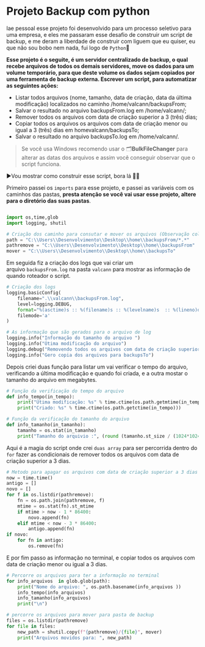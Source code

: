 ﻿# Projeto Backup com python
 
Iae pessoal esse projeto foi desenvolvido para um processo seletivo para uma empresa, e eles me passaram esse desafio de construir um script de backup, e me deram a liberdade de construir com liguem que eu quiser, eu que não sou bobo nem nada, fui logo de `Python`🐍


**Esse projeto é o seguite, é um servidor centralizado de backup, o qual recebe arquivos de todos os demais servidores, move os dados para um volume temporário, para que deste volume os dados sejam copiados por uma ferramenta de backup externa. Escrever um script, para automatizar as seguintes ações:**

+ Listar todos arquivos (nome, tamanho, data de criação, data da última modificação) localizados no caminho /home/valcann/backupsFrom;
+ Salvar o resultado no arquivo backupsFrom.log em /home/valcann/;
+ Remover todos os arquivos com data de criação superior a 3 (três) dias;
+ Copiar todos os arquivos os arquivos com data de criação menor ou igual a 3 (três) dias em homevalcann/backupsTo;
+ Salvar o resultado no arquivo backupsTo.log em /home/valcann/.

> Se você usa Windows recomendo usar o 🗂**BulkFileChanger** para alterar as datas dos arquivos e assim você conseguir observar que o script funciona. 


▶️Vou mostrar como construir esse script, bora lá 👨‍💻

Primeiro passei os `imports` para esse projeto, e passei as variáveis com os caminhos das pastas, **presta atenção se você vai usar esse projeto, altere para o diretório das suas pastas**.
~~~Python

import os,time,glob
import logging, shutil

# Criação dos caminho para consutar e mover os arquivos (Observação colocar o seu diretorio da sua maquina).
path = "C:\\Users\\Desenvolvimento\\Desktop\\home\\backupsFrom/*.*"
pathremove = "C:\\Users\\Desenvolvimento\\Desktop\\home\\backupsFrom"
mover = "C:\\Users\\Desenvolvimento\\Desktop\\home\\backupsTo"
~~~


Em seguida fiz a criação dos logs que vai criar um arquivo `backupsFrom.log` na pasta `valcann` para mostrar as informação de quando roteador o script.

~~~Python
# Criação dos logs
logging.basicConfig(
    filename=".\\valcann\\backupsFrom.log",
    level=logging.DEBUG,
    format="%(asctime)s :: %(filename)s :: %(levelname)s  :: %(lineno)d :: %(message)s",
    filemode='a'
)

# As informação que são gerados para o arquivo de log
logging.info("Informação do tamanho do arquivo ")
logging.info("Útima modificação do arquivo")
logging.debug("Removendo todos os arquivos com data de criação superior a 3 dias")
logging.info("Gero copia dos arquivos para backupsTo")
~~~


Depois criei duas função para listar um vai verificar o tempo do arquivo, verificando a última modificação e quando foi criada, e a outra mostar o tamanho do arquivo em megabytes.
~~~Python
# Função da verificação do tempo do arquivo
def info_tempo(in_tempo):
    print("Útima modificação: %s" % time.ctime(os.path.getmtime(in_tempo)))
    print("Criado: %s" % time.ctime(os.path.getctime(in_tempo)))

# Função da verificação do tamanho do arquivo
def info_tamanho(in_tamanho):
    tamanho = os.stat(in_tamanho)
    print("Tamanho do arquivio :", (round (tamanho.st_size / (1024*1024),3)),"Mb")
~~~


Aqui é a magia do script onde crei `duas array` para ser percorrida dentro do `for` fazer as condicionais de remover todos os arquivos com data de criação superior a 3 dias.
~~~Python
# Metodo para apagar os arquivos com data de criação superior a 3 dias
now = time.time()
antigo = []
novo = []
for f in os.listdir(pathremove):
    fn = os.path.join(pathremove, f)
    mtime = os.stat(fn).st_mtime
    if mtime > now - 1 * 86400:
        novo.append(fn)
    elif mtime < now - 3 * 86400:
        antigo.append(fn)
if novo:
    for fn in antigo:
        os.remove(fn)

~~~

E por fim passo as informação no terminal, e copiar todos os arquivos com data de criação menor ou igual a 3 dias.
~~~Python 
# Percorre os arquivos para ter a informação no terminal
for info_arquivos  in glob.glob(path):
    print("Nome do arquivo: ", os.path.basename(info_arquivos ))
    info_tempo(info_arquivos)
    info_tamanho(info_arquivos)
    print("\n")

# percorre os arquivos para mover para pasta de backup
files = os.listdir(pathremove)
for file in files:
    new_path = shutil.copy(f"{pathremove}/{file}", mover)
    print("Arquivos movidos para: ", new_path)
~~~



